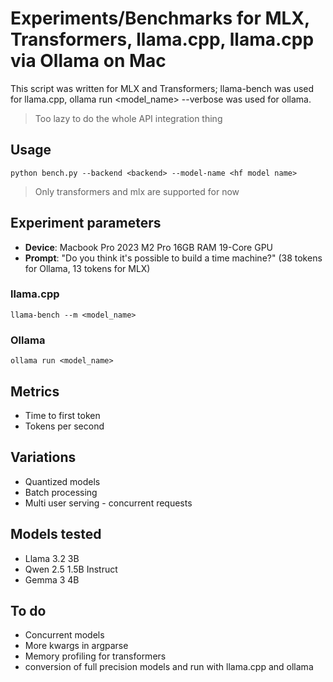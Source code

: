 # Experiments/Benchmarks for MLX, Transformers, llama.cpp, llama.cpp via Ollama on Mac

This script was written for MLX and Transformers; llama-bench was used for llama.cpp, ollama run <model\_name> --verbose was used for ollama. 
> Too lazy to do the whole API integration thing

## Usage
`python bench.py --backend <backend> --model-name <hf model name>`
> Only transformers and mlx are supported for now

## Experiment parameters
- **Device**: Macbook Pro 2023 M2 Pro 16GB RAM 19-Core GPU
- **Prompt**: "Do you think it's possible to build a time machine?" (38 tokens for Ollama, 13 tokens for MLX)

### llama.cpp
`llama-bench --m <model_name>`

### Ollama
`ollama run <model_name>`

## Metrics
- Time to first token
- Tokens per second 

## Variations
- Quantized models
- Batch processing
- Multi user serving - concurrent requests

## Models tested
- Llama 3.2 3B
- Qwen 2.5 1.5B Instruct
- Gemma 3 4B

## To do
- Concurrent models
- More kwargs in argparse
- Memory profiling for transformers
- conversion of full precision models and run with llama.cpp and ollama
